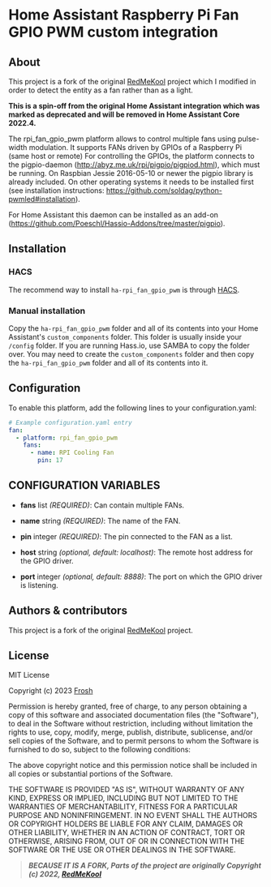 # Home Assistant Raspberry Pi Fan GPIO PWM custom integration

## About

This project is a fork of the original [RedMeKool](https://github.com/RedMeKool/HA-Raspberry-pi-GPIO-PWM) project which I modified in order to detect the entity as a fan rather than as a light.

**This is a spin-off from the original Home Assistant integration which was marked as deprecated and will be removed in Home Assistant Core 2022.4.**

The rpi_fan_gpio_pwm platform allows to control multiple fans using pulse-width modulation. It supports FANs driven by GPIOs of a Raspberry Pi (same host or remote)
For controlling the GPIOs, the platform connects to the pigpio-daemon (http://abyz.me.uk/rpi/pigpio/pigpiod.html), which must be running. On Raspbian Jessie 2016-05-10 or newer the pigpio library is already included. On other operating systems it needs to be installed first (see installation instructions: https://github.com/soldag/python-pwmled#installation).

For Home Assistant this daemon can be installed as an add-on (https://github.com/Poeschl/Hassio-Addons/tree/master/pigpio).

## Installation

### HACS

The recommend way to install `ha-rpi_fan_gpio_pwm` is through [HACS](https://hacs.xyz/).

### Manual installation

Copy the `ha-rpi_fan_gpio_pwm` folder and all of its contents into your Home Assistant's `custom_components` folder. This folder is usually inside your `/config` folder. If you are running Hass.io, use SAMBA to copy the folder over. You may need to create the `custom_components` folder and then copy the `ha-rpi_fan_gpio_pwm` folder and all of its contents into it.

## Configuration
To enable this platform, add the following lines to your configuration.yaml:

```yaml
# Example configuration.yaml entry
fan:
  - platform: rpi_fan_gpio_pwm
    fans:
      - name: RPI Cooling Fan
        pin: 17
```

## CONFIGURATION VARIABLES
- **fans** list *(REQUIRED)*: Can contain multiple FANs.

- **name** string *(REQUIRED)*: The name of the FAN.

- **pin** integer *(REQUIRED)*: The pin connected to the FAN as a list.

- **host** string *(optional, default: localhost)*: The remote host address for the GPIO driver.

- **port** integer *(optional, default: 8888)*: The port on which the GPIO driver is listening.

## Authors & contributors

This project is a fork of the original [RedMeKool](https://github.com/RedMeKool/HA-Raspberry-pi-GPIO-PWM) project.

## License

MIT License

Copyright (c) 2023 [Frosh](https://github.com/erdnaxela02)

Permission is hereby granted, free of charge, to any person obtaining a copy
of this software and associated documentation files (the "Software"), to deal
in the Software without restriction, including without limitation the rights
to use, copy, modify, merge, publish, distribute, sublicense, and/or sell
copies of the Software, and to permit persons to whom the Software is
furnished to do so, subject to the following conditions:

The above copyright notice and this permission notice shall be included in all
copies or substantial portions of the Software.

THE SOFTWARE IS PROVIDED "AS IS", WITHOUT WARRANTY OF ANY KIND, EXPRESS OR
IMPLIED, INCLUDING BUT NOT LIMITED TO THE WARRANTIES OF MERCHANTABILITY,
FITNESS FOR A PARTICULAR PURPOSE AND NONINFRINGEMENT. IN NO EVENT SHALL THE
AUTHORS OR COPYRIGHT HOLDERS BE LIABLE FOR ANY CLAIM, DAMAGES OR OTHER
LIABILITY, WHETHER IN AN ACTION OF CONTRACT, TORT OR OTHERWISE, ARISING FROM,
OUT OF OR IN CONNECTION WITH THE SOFTWARE OR THE USE OR OTHER DEALINGS IN THE
SOFTWARE.
>
> **_BECAUSE IT IS A FORK, Parts of the project are originally Copyright (c) 2022, [RedMeKool](https://github.com/RedMeKool/HA-Raspberry-pi-GPIO-PWM)_**
>

